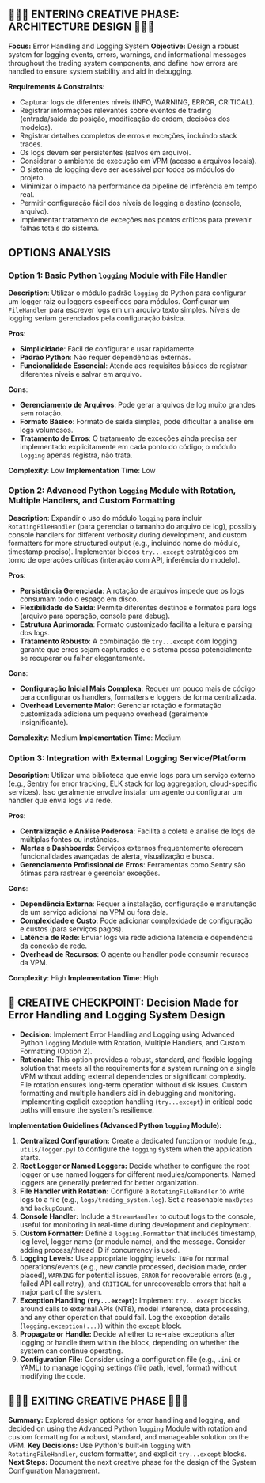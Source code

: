 ## 🎨🎨🎨 ENTERING CREATIVE PHASE: ARCHITECTURE DESIGN 🎨🎨🎨

**Focus:** Error Handling and Logging System
**Objective:** Design a robust system for logging events, errors, warnings, and informational messages throughout the trading system components, and define how errors are handled to ensure system stability and aid in debugging.

**Requirements & Constraints:**

- Capturar logs de diferentes níveis (INFO, WARNING, ERROR, CRITICAL).
- Registrar informações relevantes sobre eventos de trading (entrada/saída de posição, modificação de ordem, decisões dos modelos).
- Registrar detalhes completos de erros e exceções, incluindo stack traces.
- Os logs devem ser persistentes (salvos em arquivo).
- Considerar o ambiente de execução em VPM (acesso a arquivos locais).
- O sistema de logging deve ser acessível por todos os módulos do projeto.
- Minimizar o impacto na performance da pipeline de inferência em tempo real.
- Permitir configuração fácil dos níveis de logging e destino (console, arquivo).
- Implementar tratamento de exceções nos pontos críticos para prevenir falhas totais do sistema.

## OPTIONS ANALYSIS

### Option 1: Basic Python `logging` Module with File Handler

**Description**: Utilizar o módulo padrão `logging` do Python para configurar um logger raiz ou loggers específicos para módulos. Configurar um `FileHandler` para escrever logs em um arquivo texto simples. Níveis de logging seriam gerenciados pela configuração básica.

**Pros**:

- **Simplicidade**: Fácil de configurar e usar rapidamente.
- **Padrão Python**: Não requer dependências externas.
- **Funcionalidade Essencial**: Atende aos requisitos básicos de registrar diferentes níveis e salvar em arquivo.

**Cons**:

- **Gerenciamento de Arquivos**: Pode gerar arquivos de log muito grandes sem rotação.
- **Formato Básico**: Formato de saída simples, pode dificultar a análise em logs volumosos.
- **Tratamento de Erros**: O tratamento de exceções ainda precisa ser implementado explicitamente em cada ponto do código; o módulo `logging` apenas registra, não trata.

**Complexity**: Low
**Implementation Time**: Low

### Option 2: Advanced Python `logging` Module with Rotation, Multiple Handlers, and Custom Formatting

**Description**: Expandir o uso do módulo `logging` para incluir `RotatingFileHandler` (para gerenciar o tamanho do arquivo de log), possibly console handlers for different verbosity during development, and custom formatters for more structured output (e.g., incluindo nome do módulo, timestamp preciso). Implementar blocos `try...except` estratégicos em torno de operações críticas (interação com API, inferência do modelo).

**Pros**:

- **Persistência Gerenciada**: A rotação de arquivos impede que os logs consumam todo o espaço em disco.
- **Flexibilidade de Saída**: Permite diferentes destinos e formatos para logs (arquivo para operação, console para debug).
- **Estrutura Aprimorada**: Formato customizado facilita a leitura e parsing dos logs.
- **Tratamento Robusto**: A combinação de `try...except` com logging garante que erros sejam capturados e o sistema possa potencialmente se recuperar ou falhar elegantemente.

**Cons**:

- **Configuração Inicial Mais Complexa**: Requer um pouco mais de código para configurar os handlers, formatters e loggers de forma centralizada.
- **Overhead Levemente Maior**: Gerenciar rotação e formatação customizada adiciona um pequeno overhead (geralmente insignificante).

**Complexity**: Medium
**Implementation Time**: Medium

### Option 3: Integration with External Logging Service/Platform

**Description**: Utilizar uma biblioteca que envie logs para um serviço externo (e.g., Sentry for error tracking, ELK stack for log aggregation, cloud-specific services). Isso geralmente envolve instalar um agente ou configurar um handler que envia logs via rede.

**Pros**:

- **Centralização e Análise Poderosa**: Facilita a coleta e análise de logs de múltiplas fontes ou instâncias.
- **Alertas e Dashboards**: Serviços externos frequentemente oferecem funcionalidades avançadas de alerta, visualização e busca.
- **Gerenciamento Profissional de Erros**: Ferramentas como Sentry são ótimas para rastrear e gerenciar exceções.

**Cons**:

- **Dependência Externa**: Requer a instalação, configuração e manutenção de um serviço adicional na VPM ou fora dela.
- **Complexidade e Custo**: Pode adicionar complexidade de configuração e custos (para serviços pagos).
- **Latência de Rede**: Enviar logs via rede adiciona latência e dependência da conexão de rede.
- **Overhead de Recursos**: O agente ou handler pode consumir recursos da VPM.

**Complexity**: High
**Implementation Time**: High

## 🎨 CREATIVE CHECKPOINT: Decision Made for Error Handling and Logging System Design

- **Decision:** Implement Error Handling and Logging using Advanced Python `logging` Module with Rotation, Multiple Handlers, and Custom Formatting (Option 2).
- **Rationale:** This option provides a robust, standard, and flexible logging solution that meets all the requirements for a system running on a single VPM without adding external dependencies or significant complexity. File rotation ensures long-term operation without disk issues. Custom formatting and multiple handlers aid in debugging and monitoring. Implementing explicit exception handling (`try...except`) in critical code paths will ensure the system's resilience.

**Implementation Guidelines (Advanced Python `logging` Module):**

1.  **Centralized Configuration:** Create a dedicated function or module (e.g., `utils/logger.py`) to configure the `logging` system when the application starts.
2.  **Root Logger or Named Loggers:** Decide whether to configure the root logger or use named loggers for different modules/components. Named loggers are generally preferred for better organization.
3.  **File Handler with Rotation:** Configure a `RotatingFileHandler` to write logs to a file (e.g., `logs/trading_system.log`). Set a reasonable `maxBytes` and `backupCount`.
4.  **Console Handler:** Include a `StreamHandler` to output logs to the console, useful for monitoring in real-time during development and deployment.
5.  **Custom Formatter:** Define a `logging.Formatter` that includes timestamp, log level, logger name (or module name), and the message. Consider adding process/thread ID if concurrency is used.
6.  **Logging Levels:** Use appropriate logging levels: `INFO` for normal operations/events (e.g., new candle processed, decision made, order placed), `WARNING` for potential issues, `ERROR` for recoverable errors (e.g., failed API call retry), and `CRITICAL` for unrecoverable errors that halt a major part of the system.
7.  **Exception Handling (`try...except`):** Implement `try...except` blocks around calls to external APIs (NT8), model inference, data processing, and any other operation that could fail. Log the exception details (`logging.exception(...)`) within the `except` block.
8.  **Propagate or Handle:** Decide whether to re-raise exceptions after logging or handle them within the block, depending on whether the system can continue operating.
9.  **Configuration File:** Consider using a configuration file (e.g., `.ini` or YAML) to manage logging settings (file path, level, format) without modifying the code.

## 🎨🎨🎨 EXITING CREATIVE PHASE 🎨🎨🎨

**Summary:** Explored design options for error handling and logging, and decided on using the Advanced Python `logging` Module with rotation and custom formatting for a robust, standard, and manageable solution on the VPM.
**Key Decisions:** Use Python's built-in `logging` with `RotatingFileHandler`, custom formatter, and explicit `try...except` blocks.
**Next Steps:** Document the next creative phase for the design of the System Configuration Management.
